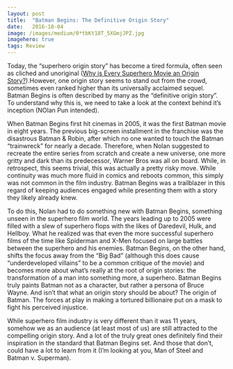 ```yaml
---
layout:	post
title:	"Batman Begins: The Definitive Origin Story"
date:	2016-10-04
image: /images/medium/0*tbKt18T_5XGmjJPZ.jpg
imagehero: true
tags: Review
---
```


  ![]()Today, the “superhero origin story” has become a tired formula, often seen as cliched and unoriginal ([Why is Every Superhero Movie an Origin Story?](http://www.ew.com/article/2012/12/12/origin-stories-man-of-steel-superman)).However, one origin story seems to stand out from the crowd, sometimes even ranked higher than its universally acclaimed sequel. Batman Begins is often described by many as the “definitive origin story”. To understand why this is, we need to take a look at the context behind it’s inception (NOlan Pun intended).  
  
When Batman Begins first hit cinemas in 2005, it was the first Batman movie in eight years. The previous big-screen installment in the franchise was the disastrous Batman & Robin, after which no one wanted to touch the Batman “trainwreck” for nearly a decade. Therefore, when Nolan suggested to recreate the entire series from scratch and create a new universe, one more gritty and dark than its predecessor, Warner Bros was all on board. While, in retrospect, this seems trivial, this was actually a pretty risky move. While continuity was much more fluid in comics and reboots common, this simply was not common in the film industry. Batman Begins was a trailblazer in this regard of keeping audiences engaged while presenting them with a story they likely already knew.  
  
To do this, Nolan had to do something new with Batman Begins, something unseen in the superhero film world. The years leading up to 2005 were filled with a slew of superhero flops with the likes of Daredevil, Hulk, and Hellboy. What he realized was that even the more successful superhero films of the time like Spiderman and X-Men focused on large battles between the superhero and his enemies. Batman Begins, on the other hand, shifts the focus away from the “Big Bad” (although this does cause “underdeveloped villains” to be a common critique of the movie) and becomes more about what’s really at the root of origin stories: the transformation of a man into something more, a superhero. Batman Begins truly paints Batman not as a character, but rather a persona of Bruce Wayne. And isn’t that what an origin story should be about? The origin of Batman. The forces at play in making a tortured billionaire put on a mask to fight his perceived injustice.  
  
While superhero film industry is very different than it was 11 years, somehow we as an audience (at least most of us) are still attracted to the compelling origin story. And a lot of the truly great ones definitely find their inspiration in the standard that Batman Begins set. And those that don’t, could have a lot to learn from it (I’m looking at you, Man of Steel and Batman v. Superman).

  
